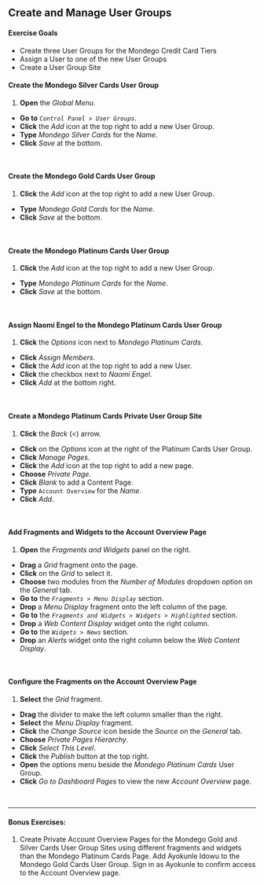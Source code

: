 <a href="#" id="2b"></a>

## Create and Manage User Groups 

<div class="ahead">

#### Exercise Goals
* Create three User Groups for the Mondego Credit Card Tiers
* Assign a User to one of the new User Groups
* Create a User Group Site

</div>

#### Create the Mondego Silver Cards User Group
1. **Open** the _Global Menu_.
* **Go to** _`Control Panel > User Groups`_.
* **Click** the _Add_ icon at the top right to add a new User Group.
* **Type** _Mondego Silver Cards_ for the _Name_.
* **Click** _Save_ at the bottom.

<br />

#### Create the Mondego Gold Cards User Group
1. **Click** the _Add_ icon at the top right to add a new User Group.
* **Type** _Mondego Gold Cards_ for the _Name_.
* **Click** _Save_ at the bottom.

<br />

#### Create the Mondego Platinum Cards User Group
1. **Click** the _Add_ icon at the top right to add a new User Group.
* **Type** _Mondego Platinum Cards_ for the _Name_.
* **Click** _Save_ at the bottom.

<br />

#### Assign Naomi Engel to the Mondego Platinum Cards User Group
1. **Click** the _Options_ icon next to _Mondego Platinum Cards_.
* **Click** _Assign Members_.
* **Click** the _Add_ icon at the top right to add a new User.
* **Click** the checkbox next to _Naomi Engel_.
* **Click** _Add_ at the bottom right.

<br />

#### Create a Mondego Platinum Cards Private User Group Site
1. **Click** the _Back_ (<) arrow.
* **Click** on the _Options_ icon at the right of the Platinum Cards User Group.
* **Click** _Manage Pages_.
* **Click** the _Add_ icon at the top right to add a new page.
* **Choose** _Private Page_. 
* **Click** _Blank_ to add a Content Page.
* **Type** `Account Overview` for the _Name_.
* **Click** _Add_.

<br />

#### Add Fragments and Widgets to the Account Overview Page
1. **Open** the _Fragments and Widgets_ panel on the right. 
* **Drag** a _Grid_ fragment onto the page.
* **Click** on the _Grid_ to select it. 
* **Choose** two modules from the _Number of Modules_ dropdown option on the _General_ tab.
* **Go to** the _`Fragments > Menu Display`_ section.
* **Drop** a _Menu Display_ fragment onto the left column of the page.
* **Go to** the _`Fragments and Widgets > Widgets > Highlighted`_ section.
* **Drop** a _Web Content Display_ widget onto the right column.
* **Go to** the _`Widgets > News`_ section.
* **Drop** an _Alerts_ widget onto the right column below the _Web Content Display_.

<br />

#### Configure the Fragments on the Account Overview Page
1. **Select** the _Grid_ fragment. 
* **Drag** the divider to make the left column smaller than the right. 
* **Select** the _Menu Display_ fragment.
* **Click** the _Change Source_ icon beside the _Source_ on the _General_ tab.
* **Choose** _Private Pages Hierarchy_. 
* **Click** _Select This Level_.
* **Click** the _Publish_ button at the top right. 
* **Open** the options menu beside the _Mondego Platinum Cards_ User Group. 
* **Click** _Go to Dashboard Pages_ to view the new _Account Overview_ page. 

<br />

---

#### Bonus Exercises:
1. Create Private Account Overview Pages for the Mondego Gold and Silver Cards User Group Sites using different fragments and widgets than the Mondego Platinum Cards Page. Add Ayokunle Idowu to the Mondego Gold Cards User Group. Sign in as Ayokunle to confirm access to the Account Overview page.

